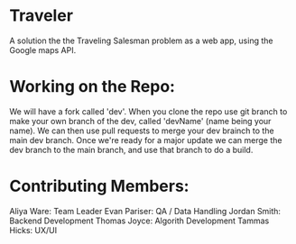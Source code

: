 # Traveler
A solution the the Traveling Salesman problem as a web app, using the Google maps API.


# Working on the Repo:
We will have a fork called 'dev'. When you clone the repo use git branch to make your own branch of the dev, called 'devName' (name being your name). We can then use pull requests to merge your dev brainch to the main dev branch. Once we're ready for a major update we can merge the dev branch to the main branch, and use that branch to do a build.


# Contributing Members:
Aliya Ware: Team Leader
Evan Pariser: QA / Data Handling
Jordan Smith: Backend Development
Thomas Joyce: Algorith Development
Tammas Hicks: UX/UI
